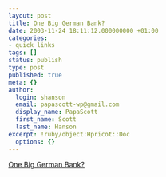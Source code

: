 ```yaml
---
layout: post
title: One Big German Bank?
date: 2003-11-24 18:11:12.000000000 +01:00
categories:
- quick links
tags: []
status: publish
type: post
published: true
meta: {}
author:
  login: shanson
  email: papascott-wp@gmail.com
  display_name: PapaScott
  first_name: Scott
  last_name: Hanson
excerpt: !ruby/object:Hpricot::Doc
  options: {}
---
```

<p><a title="Four largest banks in Germany to merge? Encouraged by the finance minister?" href="http://www.smalla.net/linkfeed/2003_11_24.shtml#004625">One Big German Bank?</a></p>
